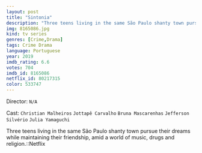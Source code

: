 ```yaml
---
layout: post
title: "Sintonia"
description: "Three teens living in the same São Paulo shanty town pursue their dreams while maintaining their friendship, amid a world of music, drugs and religion.::Netflix.."
img: 8165086.jpg
kind: tv series
genres: [Crime,Drama]
tags: Crime Drama 
language: Portuguese
year: 2019
imdb_rating: 6.6
votes: 704
imdb_id: 8165086
netflix_id: 80217315
color: 533747
---
```

Director: `N/A`  

Cast: `Christian Malheiros` `Jottapê Carvalho` `Bruna Mascarenhas` `Jefferson Silvério` `Julia Yamaguchi` 

Three teens living in the same São Paulo shanty town pursue their dreams while maintaining their friendship, amid a world of music, drugs and religion.::Netflix